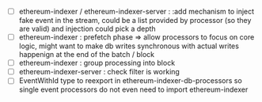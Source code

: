 - [ ] ethereum-indexer / ethereum-indexer-server : :add mechanism to inject fake event in the stream, could be a list provided by processor (so they are valid) and injection could pick a depth
- [ ] ethereum-indexer : prefetch phase => allow processors to focus on core logic, might want to make db writes synchronous with actual writes happenign at the end of the batch / block
- [ ] ethereum-indexer : group processing into block
- [ ] ethereum-indexer-server : check filter is working
- [ ] EventWithId type to reexport in ethereum-indexer-db-processors so single event processors do not even need to import ethereum-indexer
